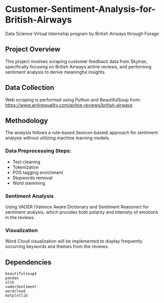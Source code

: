 # Customer-Sentiment-Analysis-for-British-Airways
Data Science Virtual Internship program by British Airways through Forage

## Project Overview

This project involves scraping customer feedback data from Skytrax, specifically focusing on British Airways airline reviews, and performing sentiment analysis to derive meaningful insights.

## Data Collection

Web scraping is performed using Python and BeautifulSoup from:
https://www.airlinequality.com/airline-reviews/british-airways

## Methodology

The analysis follows a rule-based (lexicon-based) approach for sentiment analysis without utilizing machine learning models.

### Data Preprocessing Steps:

- Text cleaning
- Tokenization
- POS tagging enrichment
- Stopwords removal
- Word stemming

### Sentiment Analysis

Using VADER (Valence Aware Dictionary and Sentiment Reasoner) for sentiment analysis, which provides both polarity and intensity of emotions in the reviews.

### Visualization

Word Cloud visualization will be implemented to display frequently occurring keywords and themes from the reviews.


## Dependencies

```
beautifulsoup4
pandas
nltk
vaderSentiment
wordcloud
matplotlib
```